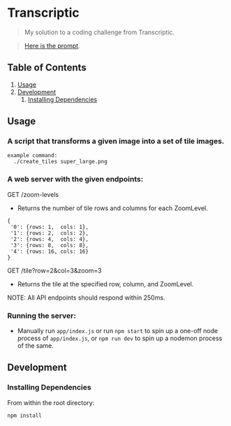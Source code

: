 # Transcriptic

> My solution to a coding challenge from Transcriptic.

> [Here is the prompt](image_tiling.md).

## Table of Contents

1. [Usage](#usage)
1. [Development](#development)
    1. [Installing Dependencies](#installing-dependencies)

## Usage

### A script that transforms a given image into a set of tile images.

```
example command:
  ./create_tiles super_large.png
```

### A web server with the given endpoints:

GET /zoom-levels

- Returns the number of tile rows and columns for each ZoomLevel.

```
{
 '0': {rows: 1,  cols: 1},
 '1': {rows: 2,  cols: 2},
 '2': {rows: 4,  cols: 4},
 '3': {rows: 8,  cols: 8},
 '4': {rows: 16, cols: 16}
}
```

GET /tile?row=2&col=3&zoom=3

- Returns the tile at the specified row, column, and ZoomLevel.

NOTE: All API endpoints should respond within 250ms.

### Running the server:

- Manually run `app/index.js` or run `npm start` to spin up a one-off node process of `app/index.js`, or `npm run dev` to spin up a nodemon process of the same.

## Development

### Installing Dependencies

From within the root directory:

```sh
npm install
```
